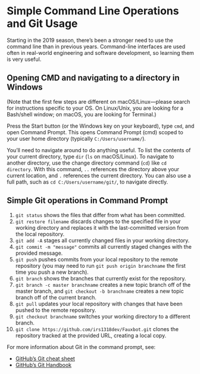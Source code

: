 # Simple Command Line Operations and Git Usage

Starting in the 2019 season, there’s been a stronger need to use the command line than in previous years. Command-line interfaces are used often in real-world engineering and software development, so learning them is very useful.

## Opening CMD and navigating to a directory in Windows

(Note that the first few steps are different on macOS/Linux—please search for instructions specific to your OS. On Linux/Unix, you are looking for a Bash/shell window; on macOS, you are looking for Terminal.)

Press the Start button (or the Windows key on your keyboard), type `cmd`, and open Command Prompt. This opens Command Prompt (cmd) scoped to your user home directory (typically `C:/Users/username/`).

You’ll need to navigate around to do anything useful. To list the contents of your current directory, type `dir` (`ls` on macOS/Linux). To navigate to another directory, use the change directory command (`cd`) like `cd directory`. With this command, `..` references the directory above your current location, and `.` references the current directory. You can also use a full path, such as `cd C:/Users/username/git/`, to navigate directly.

## Simple Git operations in Command Prompt

1. `git status` shows the files that differ from what has been committed.
2. `git restore filename` discards changes to the specified file in your working directory and replaces it with the last-committed version from the local repository.
3. `git add -A` stages all currently changed files in your working directory.
4. `git commit -m "message"` commits all currently staged changes with the provided message.
5. `git push` pushes commits from your local repository to the remote repository (you may need to run `git push origin branchname` the first time you push a new branch).
6. `git branch` shows the branches that currently exist for the repository.
7. `git branch -c master branchname` creates a new topic branch off of the master branch, and `git checkout -b branchname` creates a new topic branch off of the current branch.
8. `git pull` updates your local repository with changes that have been pushed to the remote repository.
9. `git checkout branchname` switches your working directory to a different branch.
10. `git clone https://github.com/irs1318dev/Fauxbot.git` clones the repository tracked at the provided URL, creating a local copy.

For more information about Git in the command prompt, see:

-   [GitHub’s Git cheat sheet](https://services.github.com/on-demand/downloads/github-git-cheat-sheet/)
-   [GitHub’s Git Handbook](https://guides.github.com/introduction/git-handbook/)
